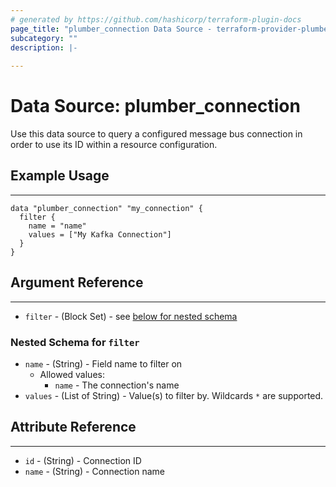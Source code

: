 ```yaml
---
# generated by https://github.com/hashicorp/terraform-plugin-docs
page_title: "plumber_connection Data Source - terraform-provider-plumber"
subcategory: ""
description: |-
  
---
```


# Data Source: plumber_connection

Use this data source to query a configured message bus connection in order
to use its ID within a resource configuration.

## Example Usage

---

```hcl
data "plumber_connection" "my_connection" {
  filter {
    name = "name"
    values = ["My Kafka Connection"]
  }
}
```


## Argument Reference

---

- `filter` - (Block Set) - see [below for nested schema](#nestedblock--filter)

<a id="nestedblock--filter"></a>
### Nested Schema for `filter`

- `name` - (String) - Field name to filter on
  - Allowed values:
    - `name` - The connection's name
- `values` - (List of String) - Value(s) to filter by. Wildcards `*` are supported.


## Attribute Reference

---

- `id` - (String) - Connection ID
- `name` - (String) - Connection name